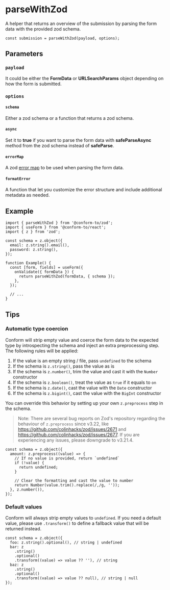 # parseWithZod

A helper that returns an overview of the submission by parsing the form data with the provided zod schema.

```tsx
const submission = parseWithZod(payload, options);
```

## Parameters

### `payload`

It could be either the **FormData** or **URLSearchParams** object depending on how the form is submitted.

### `options`

#### `schema`

Either a zod schema or a function that returns a zod schema.

#### `async`

Set it to **true** if you want to parse the form data with **safeParseAsync** method from the zod schema instead of **safeParse**.

#### `errorMap`

A zod [error map](https://github.com/colinhacks/zod/blob/master/ERROR_HANDLING.md#contextual-error-map) to be used when parsing the form data.

#### `formatError`

A function that let you customize the error structure and include additional metadata as needed.

## Example

```tsx
import { parseWithZod } from '@conform-to/zod';
import { useForm } from '@conform-to/react';
import { z } from 'zod';

const schema = z.object({
  email: z.string().email(),
  password: z.string(),
});

function Example() {
  const [form, fields] = useForm({
    onValidate({ formData }) {
      return parseWithZod(formData, { schema });
    },
  });

  // ...
}
```

## Tips

### Automatic type coercion

Conform will strip empty value and coerce the form data to the expected type by introspecting the schema and inject an extra preprocessing step. The following rules will be applied:

1. If the value is an empty string / file, pass `undefined` to the schema
2. If the schema is `z.string()`, pass the value as is
3. If the schema is `z.number()`, trim the value and cast it with the `Number` constructor
4. If the schema is `z.boolean()`, treat the value as `true` if it equals to `on`
5. If the schema is `z.date()`, cast the value with the `Date` constructor
6. If the schema is `z.bigint()`, cast the value with the `BigInt` constructor

You can override this behavior by setting up your own `z.preprocess` step in the schema.

> Note: There are several bug reports on Zod's repository regarding the behaviour of `z.preprocess` since v3.22, like https://github.com/colinhacks/zod/issues/2671 and https://github.com/colinhacks/zod/issues/2677. If you are experiencing any issues, please downgrade to v3.21.4.

```tsx
const schema = z.object({
  amount: z.preprocess((value) => {
    // If no value is provided, return `undefined`
    if (!value) {
      return undefined;
    }

    // Clear the formatting and cast the value to number
    return Number(value.trim().replace(/,/g, ''));
  }, z.number()),
});
```

### Default values

Conform will always strip empty values to `undefined`. If you need a default value, please use `.transform()` to define a fallback value that will be returned instead.

```tsx
const schema = z.object({
  foo: z.string().optional(), // string | undefined
  bar: z
    .string()
    .optional()
    .transform((value) => value ?? ''), // string
  baz: z
    .string()
    .optional()
    .transform((value) => value ?? null), // string | null
});
```
